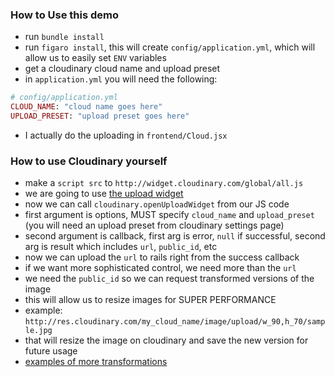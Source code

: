 ### How to Use this demo
* run `bundle install`
* run `figaro install`, this will create `config/application.yml`, which
  will allow us to easily set `ENV` variables
* get a cloudinary cloud name and upload preset
* in `application.yml` you will need the following:

```ruby
# config/application.yml
CLOUD_NAME: "cloud name goes here"
UPLOAD_PRESET: "upload preset goes here"
```
* I actually do the uploading in `frontend/Cloud.jsx`

### How to use Cloudinary yourself
* make a `script src` to `http://widget.cloudinary.com/global/all.js`
* we are going to use [the upload widget][widget_doc]
* now we can call `cloudinary.openUploadWidget` from our JS code
* first argument is options, MUST specify `cloud_name` and
  `upload_preset` (you will need an upload preset from cloudinary
  settings page)
* second argument is callback, first arg is error, `null` if successful,
  second arg is result which includes `url`, `public_id`, etc
* now we can upload the `url` to rails right from the success callback
* if we want more sophisticated control, we need more than the `url`
* we need the `public_id` so we can request transformed versions of the
  image
* this will allow us to resize images for SUPER PERFORMANCE
* example: `http://res.cloudinary.com/my_cloud_name/image/upload/w_90,h_70/sample.jpg`
* that will resize the image on cloudinary and save the new version for future usage
* [examples of more transformations][transformations]

[widget_doc]: http://cloudinary.com/documentation/upload_widget
[transformations]: http://cloudinary.com/documentation/image_transformations#overview
